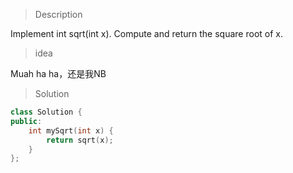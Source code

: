 > Description

Implement int sqrt(int x).
Compute and return the square root of x.

> idea

Muah ha ha，还是我NB

> Solution

```C++
class Solution {
public:
    int mySqrt(int x) {
        return sqrt(x);
    }
};
```
